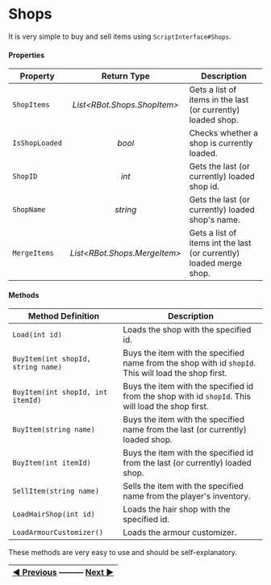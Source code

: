 Shops
======
It is very simple to buy and sell items using `ScriptInterface#Shops`.

#### Properties

| Property | Return Type | Description |
|---|:---:|---|
| `ShopItems` | *List\<RBot.Shops.ShopItem>* | Gets a list of items in the last (or currently) loaded shop. |
| `IsShopLoaded` | *bool* | Checks whether a shop is currently loaded. |
| `ShopID` | *int* | Gets the last (or currently) loaded shop id. |
| `ShopName` | *string* | Gets the last (or currently) loaded shop's name. |
| `MergeItems` | *List\<RBot.Shops.MergeItem>* | Gets a list of items int the last (or currently) loaded merge shop. |

#### Methods
| Method Definition | Description |
|---|---|
| `Load(int id)` | Loads the shop with the specified id. |
| `BuyItem(int shopId, string name)` | Buys the item with the specified name from the shop with id `shopId`. This will load the shop first. |
| `BuyItem(int shopId, int itemId)` | Buys the item with the specified id from the shop with id `shopId`. This will load the shop first. |
| `BuyItem(string name)` | Buys the item with the specified name from the last (or currently) loaded shop. |
| `BuyItem(int itemId)` | Buys the item with the specified id from the last (or currently) loaded shop. |
| `SellItem(string name)` | Sells the item with the specified name from the player's inventory. |
| `LoadHairShop(int id)` | Loads the hair shop with the specified id. |
| `LoadArmourCustomizer()` | Loads the armour customizer. |

These methods are very easy to use and should be self-explanatory.

|[◄ Previous](/docs/5%20Skills "5. Skills") ——— [Next ►](/docs/7%20Player "7. Player") |
| :---: |
